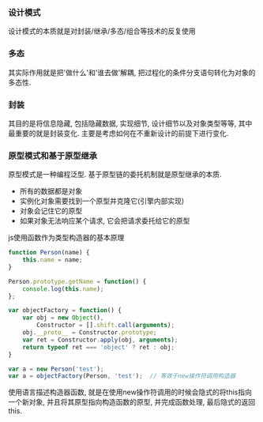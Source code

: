 ### 设计模式

设计模式的本质就是对封装/继承/多态/组合等技术的反复使用

### 多态
其实际作用就是把'做什么'和'谁去做'解耦, 把过程化的条件分支语句转化为对象的多态性.

### 封装

其目的是将信息隐藏, 包括隐藏数据, 实现细节, 设计细节以及对象类型等等, 其中最重要的就是封装变化. 主要是考虑如何在不重新设计的前提下进行变化.

### 原型模式和基于原型继承

原型模式是一种编程泛型. 基于原型链的委托机制就是原型继承的本质.
+ 所有的数据都是对象
+ 实例化对象需要找到一个原型并克隆它(引擎内部实现)
+ 对象会记住它的原型
+ 如果对象无法响应某个请求, 它会把请求委托给它的原型

js使用函数作为类型构造器的基本原理

```js
function Person(name) {
    this.name = name;
}

Person.prototype.getName = function() {
    console.log(this.name);
};

var objectFactory = function() {
    var obj = new Object(),
        Constructor = [].shift.call(arguments);
    obj.__proto__ = Constructor.prototype;
    var ret = Constructor.apply(obj, arguments);
    return typeof ret === 'object' ? ret : obj;
}

var a = new Person('test');
var a = objectFactory(Person, 'test');  // 等效于new操作符调用构造器
```
使用语言描述构造器函数, 就是在使用new操作符调用的时候会隐式的将this指向一个新对象, 并且将其原型指向构造函数的原型, 并完成函数处理, 最后隐式的返回this.
